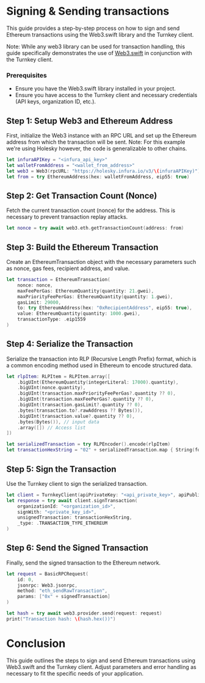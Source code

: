 # Signing & Sending transactions

This guide provides a step-by-step process on how to sign and send Ethereum transactions using the Web3.swift library and the Turnkey client.

Note: While any web3 library can be used for transaction handling, this guide specifically demonstrates the use of [Web3.swift](https://github.com/Boilertalk/Web3.swift) in conjunction with the Turnkey client.

### Prerequisites

- Ensure you have the Web3.swift library installed in your project.
- Ensure you have access to the Turnkey client and necessary credentials (API keys, organization ID, etc.).

## Step 1: Setup Web3 and Ethereum Address

First, initialize the Web3 instance with an RPC URL and set up the Ethereum address from which the transaction will be sent.
Note: For this example we're using Holesky however, the code is generalizable to other chains.

```swift
let infuraAPIKey = "<infura_api_key>"
let walletFromAddress = "<wallet_from_address>"
let web3 = Web3(rpcURL: "https://holesky.infura.io/v3/\(infuraAPIKey)")
let from = try EthereumAddress(hex: walletFromAddress, eip55: true)
```

## Step 2: Get Transaction Count (Nonce)

Fetch the current transaction count (nonce) for the address. This is necessary to prevent transaction replay attacks.

```swift
let nonce = try await web3.eth.getTransactionCount(address: from)
```

## Step 3: Build the Ethereum Transaction

Create an EthereumTransaction object with the necessary parameters such as nonce, gas fees, recipient address, and value.

```swift
let transaction = EthereumTransaction(
    nonce: nonce,
    maxFeePerGas: EthereumQuantity(quantity: 21.gwei),
    maxPriorityFeePerGas: EthereumQuantity(quantity: 1.gwei),
    gasLimit: 29000,
    to: try EthereumAddress(hex: "0xRecipientAddress", eip55: true),
    value: EthereumQuantity(quantity: 1000.gwei),
    transactionType: .eip1559
)
```

## Step 4: Serialize the Transaction

Serialize the transaction into RLP (Recursive Length Prefix) format, which is a common encoding method used in Ethereum to encode structured data.

```swift
let rlpItem: RLPItem = RLPItem.array([
    .bigUInt(EthereumQuantity(integerLiteral: 17000).quantity),
    .bigUInt(nonce.quantity),
    .bigUInt(transaction.maxPriorityFeePerGas?.quantity ?? 0),
    .bigUInt(transaction.maxFeePerGas?.quantity ?? 0),
    .bigUInt(transaction.gasLimit?.quantity ?? 0),
    .bytes(transaction.to?.rawAddress ?? Bytes()),
    .bigUInt(transaction.value?.quantity ?? 0),
    .bytes(Bytes()), // input data
    .array([]) // Access list
])

let serializedTransaction = try RLPEncoder().encode(rlpItem)
let transactionHexString = "02" + serializedTransaction.map { String(format: "%02x", $0) }.joined()
```

## Step 5: Sign the Transaction

Use the Turnkey client to sign the serialized transaction.

```swift
let client = TurnkeyClient(apiPrivateKey: "<api_private_key>", apiPublicKey: "<api_public_key>")
let response = try await client.signTransaction(
    organizationId: "<organization_id>",
    signWith: "<private_key_id>",
    unsignedTransaction: transactionHexString,
    _type: .TRANSACTION_TYPE_ETHEREUM
)
```

## Step 6: Send the Signed Transaction

Finally, send the signed transaction to the Ethereum network.

```swift
let request = BasicRPCRequest(
    id: 0,
    jsonrpc: Web3.jsonrpc,
    method: "eth_sendRawTransaction",
    params: ["0x" + signedTransaction]
)

let hash = try await web3.provider.send(request: request)
print("Transaction hash: \(hash.hex())")
```

# Conclusion

This guide outlines the steps to sign and send Ethereum transactions using Web3.swift and the Turnkey client. Adjust parameters and error handling as necessary to fit the specific needs of your application.
